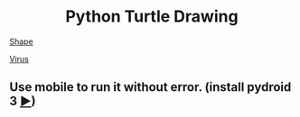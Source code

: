 <h1 align=center>Python Turtle Drawing </h1>

[Shape](drawing/shape.md)

[Virus](drawing/virus.md)

## Use mobile to run it without error. (install pydroid 3 [►](https://play.google.com/store/apps/details?id=ru.iiec.pydroid3))
